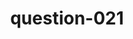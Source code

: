 ---
layout: question
title: question-021
number: 21
question: "Complete this sentence: The true measure of success is having a great _____."
answer1: Family | 29
answer2: Life | 13
answer3: Bank account | 10
answer4: Attitude | 10
answer5: Job/Career | 6
answer6: Time | 4
answer7:
answer8:
answer9:
answer10:
---